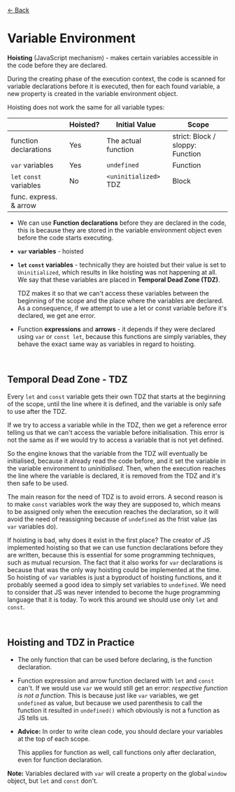 [&larr; Back](./README.md)

# Variable Environment

**Hoisting** (JavaScript mechanism) - makes certain variables accessible in the code before they are declared.

During the creating phase of the execution context, the code is scanned for variable declarations before it is executed, then for each found variable, a new property is created in the variable environment object.

Hoisting does not work the same for all variable types:

|                         | Hoisted? | Initial Value         | Scope                            |
| ----------------------- | -------- | --------------------- | -------------------------------- |
| function declarations   | Yes      | The actual function   | strict: Block / sloppy: Function |
| `var` variables         | Yes      | `undefined`           | Function                         |
| `let` `const` variables | No       | `<uninitialized>` TDZ | Block                            |
| func. express. & arrow  |          |                       |                                  |

- We can use **Function declarations** before they are declared in the code, this is because they are stored in the variable environment object even before the code starts executing.

- **`var` variables** - hoisted

- **`let` `const` variables** - technically they are hoisted but their value is set to `Uninitialized`, which results in like hoisting was not happening at all. We say that these variables are placed in **Temporal Dead Zone (TDZ)**.

  TDZ makes it so that we can't access these variables between the beginning of the scope and the place where the variables are declared. As a consequence, if we attempt to use a let or const variable before it's declared, we get ane error.

- Function **expressions** and **arrows** - it depends if they were declared using `var` or `const let`, because this functions are simply variables, they behave the exact same way as variables in regard to hoisting.

<br>

## Temporal Dead Zone - TDZ

Every `let` and `const` variable gets their own TDZ that starts at the beginning of the scope, until the line where it is defined, and the variable is only safe to use after the TDZ.

If we try to access a variable while in the TDZ, then we get a reference error telling us that we can't access the variable before initialisation. This error is not the same as if we would try to access a variable that is not yet defined.

So the engine knows that the variable from the TDZ will eventually be initialised, because it already read the code before, and it set the variable in the variable environment to _uninitialised_. Then, when the execution reaches the line where the variable is declared, it is removed from the TDZ and it's then safe to be used.

The main reason for the need of TDZ is to avoid errors. A second reason is to make `const` variables work the way they are supposed to, which means to be assigned only when the execution reaches the declaration, so it will avoid the need of reassigning because of `undefined` as the frist value (as `var` variables do).

If hoisting is bad, why does it exist in the first place? The creator of JS implemented hoisting so that we can use function declarations before they are written, because this is essential for some programming techniques, such as mutual recursion. The fact that it also works for `var` declarations is because that was the only way hoisting could be implemented at the time. So hoisting of `var` variables is just a byproduct of hoisting functions, and it probably seemed a good idea to simply set variables to `undefined`. We need to consider that JS was never intended to become the huge programming language that it is today. To work this around we should use only `let` and `const`.

<br>

## Hoisting and TDZ in Practice

- The only function that can be used before declaring, is the function declaration.

- Function expression and arrow function declared with `let` and `const` can't. If we would use `var` we would still get an error: _respective function is not a function._ This is because just like `var` variables, we get `undefined` as value, but because we used parenthesis to call the function it resulted in `undefined()` which obviously is not a function as JS tells us.

- **Advice:** In order to write clean code, you should declare your variables at the top of each scope.

  This applies for function as well, call functions only after declaration, even for function declaration.

**Note:** Variables declared with `var` will create a property on the global `window` object, but `let` and `const` don't.

<br>

